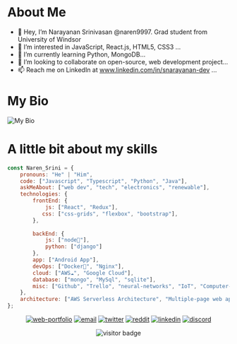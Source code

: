 #  About Me
-  👋 Hey, I’m Narayanan Srinivasan @naren9997. Grad student from University of Windsor
- 👀 I’m interested in JavaScript, React.js, HTML5, CSS3 ...
- 🌱 I’m currently learning Python, MongoDB...
- 💞️ I’m looking to collaborate on open-source, web development project...
- 📫 Reach me on LinkedIn at www.linkedin.com/in/snarayanan-dev ...

# My Bio
![My Bio](https://github.com/naren9997/naren9997-src/blob/main/naren_bio.gif) 

# A little bit about my skills
```javascript
const Naren_Srini = {
    pronouns: "He" | "Him",
    code: ["Javascript", "Typescript", "Python", "Java"],
    askMeAbout: ["web dev", "tech", "electronics", "renewable"],
    technologies: {
        frontEnd: {
            js: ["React", "Redux"],
           css: ["css-grids", "flexbox", "bootstrap"],
        },
        
        backEnd: {
            js: ["node🚀"],
            python: ["django"]
        },
        app: ["Android App"],
        devOps: ["Docker🐳", "Nginx"],
        cloud: ["AWS☁️", "Google Cloud"],
        database: ["mongo", "MySql", "sqlite"],
        misc: ["Github", "Trello", "neural-networks", "IoT", "Computer-Network", "SEO"],
    },
    architecture: ["AWS Serverless Architecture", "Multiple-page web applications"],
};
```
<p align="center">
  <a href="https://naren9997.github.io/"><img src="https://img.icons8.com/fluent/96/000000/domain.png" alt="web-portfolio"/></a>
  <a href="mailto:narenece0@gmail.com"><img src="https://img.icons8.com/color/96/000000/gmail.png" alt="email"/></a>
  <a href="https://twitter.com/NarenSrini7"><img src="https://img.icons8.com/color/96/000000/twitter-squared.png" alt="twitter"/></a>
  <a href="https://www.reddit.com/user/Pranay_Dev0"><img src="https://img.icons8.com/color/96/000000/reddit.png" alt="reddit"/></a>
  <a href="https://www.linkedin.com/in/snarayanan-dev/"><img src="https://img.icons8.com/color/96/000000/linkedin.png" alt="linkedin"/></a>
  <a href="mailto:Prasanna#2193"><img src="https://img.icons8.com/color/96/000000/discord-logo.png" alt="discord"/></a>
</p>
<p  align="center">
  <img src="https://visitor-badge.glitch.me/badge?page_id=naren9997.naren9997" alt="visitor badge"/>
</p>
<!---
naren9997/naren9997 is a ✨ special ✨ repository because its `README.md` (this file) appears on your GitHub profile.
You can click the Preview link to take a look at your changes.
- 💻 [View my Portfolio](https://naren9997.github.io/)
--->
